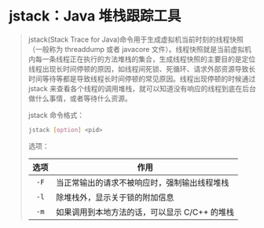 # jstack：Java 堆栈跟踪工具

> jstack(Stack Trace for Java)命令用于生成虚拟机当前时刻的线程快照（一般称为 threaddump 或者 javacore 文件）。线程快照就是当前虚拟机内每一条线程正在执行的方法堆栈的集合，生成线程快照的主要目的是定位线程出现长时间停顿的原因，如线程间死锁、死循环、请求外部资源导致长时间等待等都是导致线程长时间停顿的常见原因。线程出现停顿的时候通过 jstack 来查看各个线程的调用堆栈，就可以知道没有响应的线程到底在后台做什么事情，或者等待什么资源。
>
> jstack 命令格式：
>
> ```sh
> jstack [option] <pid>
> ```
>
> 选项：
>
> | 选项 | 作用                                          |
> | :--: | --------------------------------------------- |
> | `-F` | 当正常输出的请求不被响应时，强制输出线程堆栈  |
> | `-l` | 除堆栈外，显示关于锁的附加信息                |
> | `-m` | 如果调用到本地方法的话，可以显示 C/C++ 的堆栈 |